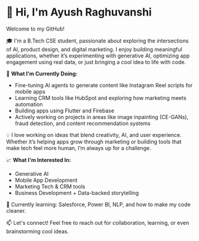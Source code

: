 # 👋 Hi, I'm Ayush Raghuvanshi

Welcome to my GitHub!    

🎓 I'm a B.Tech CSE student, passionate about exploring the intersections of AI, product design, and digital marketing. I enjoy building meaningful applications, whether it’s experimenting with generative AI, optimizing app engagement using real data, or just bringing a cool idea to life with code.  
    
🚀 **What I'm Currently Doing:** 
- Fine-tuning AI agents to generate content like Instagram Reel scripts for mobile apps   
- Learning CRM tools like HubSpot and exploring how marketing meets automation     
- Building apps using Flutter and Firebase 
- Actively working on projects in areas like image inpainting (CE-GANs), fraud detection, and content recommendation systems

💡 I love working on ideas that blend creativity, AI, and user experience. Whether it’s helping apps grow through marketing or building tools that make tech feel more human, I’m always up for a challenge. 
   
📈 **What I'm Interested In:**
- Generative AI
- Mobile App Development
- Marketing Tech & CRM tools
- Business Development + Data-backed storytelling 
 
🌱 Currently learning: Salesforce, Power BI, NLP, and how to make my code cleaner.

📫 Let's connect!
Feel free to reach out for collaboration, learning, or even brainstorming cool ideas.
